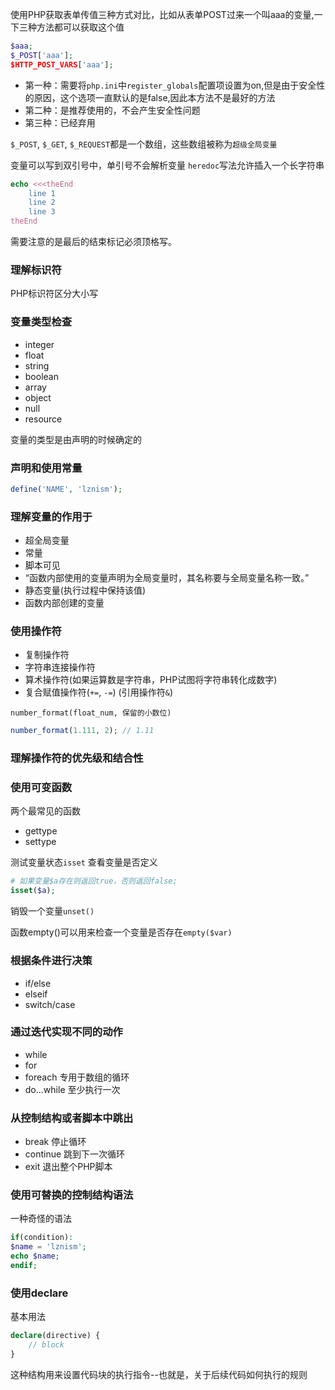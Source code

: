 使用PHP获取表单传值三种方式对比，比如从表单POST过来一个叫aaa的变量,一下三种方法都可以获取这个值
```php
$aaa;
$_POST['aaa'];
$HTTP_POST_VARS['aaa'];
```
- 第一种：需要将`php.ini`中`register_globals`配置项设置为on,但是由于安全性的原因，这个选项一直默认的是false,因此本方法不是最好的方法
- 第二种：是推荐使用的，不会产生安全性问题
- 第三种：已经弃用

`$_POST`, `$_GET`, `$_REQUEST`都是一个数组，这些数组被称为`超级全局变量`

变量可以写到双引号中，单引号不会解析变量
`heredoc`写法允许插入一个长字符串
```php
echo <<<theEnd
    line 1
    line 2
    line 3
theEnd
```

需要注意的是最后的结束标记必须顶格写。

### 理解标识符
PHP标识符区分大小写

### 变量类型检查
- integer
- float
- string
- boolean
- array
- object
- null
- resource

变量的类型是由声明的时候确定的

### 声明和使用常量

```php
define('NAME', 'lznism');
```

### 理解变量的作用于
- 超全局变量
- 常量
- 脚本可见
- “函数内部使用的变量声明为全局变量时，其名称要与全局变量名称一致。”
- 静态变量(执行过程中保持该值)
- 函数内部创建的变量

### 使用操作符
- 复制操作符
- 字符串连接操作符
- 算术操作符(如果运算数是字符串，PHP试图将字符串转化成数字)
- 复合赋值操作符(`+=`, `-=`) (引用操作符`&`)

`number_format(float_num, 保留的小数位)`

```php
number_format(1.111, 2); // 1.11
```

### 理解操作符的优先级和结合性

### 使用可变函数
两个最常见的函数
- gettype
- settype

测试变量状态`isset`
查看变量是否定义

```php
# 如果变量$a存在则返回true，否则返回false;
isset($a);
```

销毁一个变量`unset()`

函数empty()可以用来检查一个变量是否存在`empty($var)`

### 根据条件进行决策
- if/else
- elseif
- switch/case

### 通过迭代实现不同的动作
- while
- for
- foreach 专用于数组的循环
- do...while 至少执行一次

### 从控制结构或者脚本中跳出
- break 停止循环
- continue 跳到下一次循环
- exit 退出整个PHP脚本

### 使用可替换的控制结构语法
一种奇怪的语法

```php
if(condition):
$name = 'lznism';
echo $name;
endif;
```

### 使用declare

基本用法

```php
declare(directive) {
	// block
}
```

这种结构用来设置代码块的执行指令--也就是，关于后续代码如何执行的规则